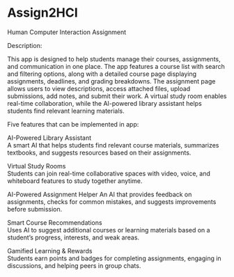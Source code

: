 # Assign2HCI

Human Computer Interaction Assignment 
 
Description: 
 
This app is designed to help students manage their courses, assignments, and communication in one place. The app features a course list with search and filtering options, along with a detailed course page displaying assignments, deadlines, and grading breakdowns. The assignment page allows users to view descriptions, access attached files, upload submissions, add notes, and submit their work. A virtual study room enables real-time collaboration, while the AI-powered library assistant helps students find relevant learning materials. 
 
Five features that can be implemented in app: 

AI-Powered Library Assistant  
A smart AI that helps students find relevant course materials, summarizes textbooks, and suggests resources based on their assignments. 
 
Virtual Study Rooms  
Students can join real-time collaborative spaces with video, voice, and whiteboard features to study together anytime. 
 
AI-Powered Assignment Helper 
An AI that provides feedback on assignments, checks for common mistakes, and suggests improvements before submission. 
 
Smart Course Recommendations  
Uses AI to suggest additional courses or learning materials based on a student’s progress, interests, and weak areas. 
 
Gamified Learning & Rewards  
Students earn points and badges for completing assignments, engaging in discussions, and helping peers in group chats. 
 
 
 

            

       

 

 
 
 
